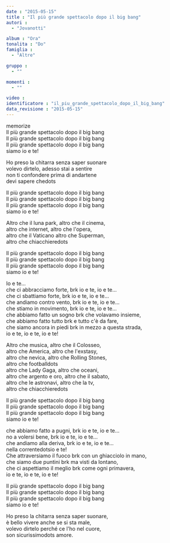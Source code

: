 ```yaml
---
date : "2015-05-15"
title : "Il più grande spettacolo dopo il big bang"
autori : 
  - "Jovanotti"

album : "Ora"
tonalita : "Do"
famiglia : 
  - "Altre"

gruppo : 
  - ""

momenti : 
  - ""

video : 
identificatore : "il_piu_grande_spettacolo_dopo_il_big_bang"
data_revisione : "2015-05-15"
---
```

  
  
  
  
  
  
  
memorize  
Il più grande spettacolo dopo il big bang  
Il più grande spettacolo dopo il big bang  
Il più grande spettacolo dopo il big bang  
siamo  io e te!  
  
  
Ho preso la chitarra senza saper suonare  
volevo dirtelo, adesso stai a sentire  
non ti confondere prima di andartene  
devi sapere chedots  
  
  
Il più grande spettacolo dopo il big bang  
Il più grande spettacolo dopo il big bang  
Il più grande spettacolo dopo il big bang  
siamo  io e te!  
  
  
Altro che il luna park, altro che il cinema,  
altro che internet, altro che l'opera,  
altro che il Vaticano altro che Superman,  
altro che chiacchieredots  
  
  
Il più grande spettacolo dopo il big bang  
Il più grande spettacolo dopo il big bang  
Il più grande spettacolo dopo il big bang  
siamo  io e te!  
  
  
Io e te...  
che ci abbracciamo forte, brk io e te, io e te...  
che ci sbattiamo forte, brk io e te, io e te...  
che andiamo contro vento, brk io e te, io e te...  
che stiamo in movimento, brk io e te, io e te...  
che abbiamo fatto un sogno brk che volavamo insieme,  
che abbiamo fatto tutto brk e tutto c'è da fare,  
che siamo ancora in piedi brk in mezzo a questa strada,  
io e te, io e te, io e te!  
  
  
Altro che musica, altro che il Colosseo,  
altro che America, altro che l'exstasy,  
altro che nevica, altro che Rolling Stones,  
altro che footballdots  
altro che Lady Gaga, altro che oceani,  
altro che argento e oro, altro che il sabato,  
altro che le astronavi, altro che la tv,  
altro che chiacchieredots  
  
  
Il più grande spettacolo dopo il big bang  
Il più grande spettacolo dopo il big bang  
Il più grande spettacolo dopo il big bang  
siamo  io e te!  
  
  
che abbiamo fatto a pugni, brk io e te, io e te...  
no a volersi bene, brk io e te, io e te...  
che andiamo alla deriva, brk io e te, io e te...  
nella correntedotsio e te!  
Che attraversiamo il fuoco brk con un ghiacciolo in mano,  
che siamo due puntini brk ma visti da lontano,  
che ci aspettiamo il meglio brk come ogni primavera,  
io e te, io e te, io e te!  
  
  
Il più grande spettacolo dopo il big bang  
Il più grande spettacolo dopo il big bang  
Il più grande spettacolo dopo il big bang  
siamo  io e te!   
  
  
Ho preso la chitarra senza saper suonare,  
è bello vivere anche se si sta male,  
volevo dirtelo perché ce l'ho nel cuore,  
son sicurissimodots amore.  
  
